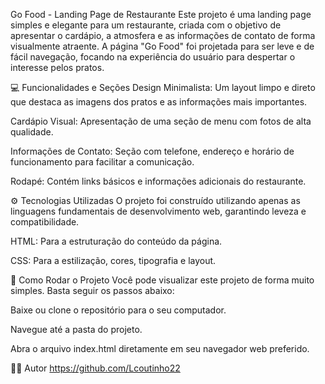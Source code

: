 Go Food - Landing Page de Restaurante
Este projeto é uma landing page simples e elegante para um restaurante, criada com o objetivo de apresentar o cardápio, a atmosfera e as informações de contato de forma visualmente atraente. A página "Go Food" foi projetada para ser leve e de fácil navegação, focando na experiência do usuário para despertar o interesse pelos pratos.

💻 Funcionalidades e Seções
Design Minimalista: Um layout limpo e direto que destaca as imagens dos pratos e as informações mais importantes.

Cardápio Visual: Apresentação de uma seção de menu com fotos de alta qualidade.

Informações de Contato: Seção com telefone, endereço e horário de funcionamento para facilitar a comunicação.

Rodapé: Contém links básicos e informações adicionais do restaurante.

⚙️ Tecnologias Utilizadas
O projeto foi construído utilizando apenas as linguagens fundamentais de desenvolvimento web, garantindo leveza e compatibilidade.

HTML: Para a estruturação do conteúdo da página.

CSS: Para a estilização, cores, tipografia e layout.

🚀 Como Rodar o Projeto
Você pode visualizar este projeto de forma muito simples. Basta seguir os passos abaixo:

Baixe ou clone o repositório para o seu computador.

Navegue até a pasta do projeto.

Abra o arquivo index.html diretamente em seu navegador web preferido.

🧑‍💻 Autor
https://github.com/Lcoutinho22 
